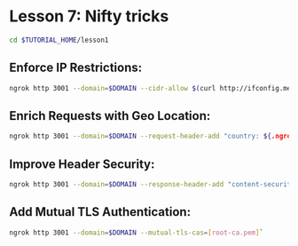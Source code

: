 # Lesson 7: Nifty tricks

```bash
cd $TUTORIAL_HOME/lesson1
```

## Enforce IP Restrictions: 
```bash
ngrok http 3001 --domain=$DOMAIN --cidr-allow $(curl http://ifconfig.me/ip)/32
```

## Enrich Requests with Geo Location: 
```bash
ngrok http 3001 --domain=$DOMAIN --request-header-add "country: ${.ngrok.geo.country_code}"`
```

## Improve Header Security: 
```bash
ngrok http 3001 --domain=$DOMAIN --response-header-add "content-security-policy: self;"`
```

## Add Mutual TLS Authentication: 
```bash
ngrok http 3001 --domain=$DOMAIN --mutual-tls-cas=[root-ca.pem]`
```